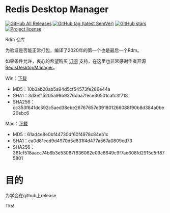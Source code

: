 # Redis Desktop Manager

[![GitHub All Releases](https://img.shields.io/github/downloads/kanyways/rdm/total?style=flat-square&logo=github)](https://github.com/kanyways/rdm/releases)
[![GitHub tag (latest SemVer)](https://img.shields.io/github/tag/kanyways/rdm?style=flat-square&logo=github)](https://github.com/kanyways/rdm/tags)
[![GitHub stars](https://img.shields.io/github/stars/kanyways/rdm?style=flat-square&logo=github)](https://github.com/kanyways/rdm/stargazers)
[![Project license](https://img.shields.io/github/license/kanyways/rdm?style=flat-square&logo=github)](https://github.com/kanyways/rdm/blob/master/LICENSE)

Rdm 仓库

为验证是否能正常打包，编译了2020年的第一个也是最后一个Rdm。

如果条件允许，衷心的希望购买 [订阅](https://redisdesktop.com/pricing) 支持，在这里也非常感谢作者开源 [RedisDesktopManager](https://github.com/uglide/RedisDesktopManager)。


Win：[下载](//github.com/kanyways/rdm/releases/download/2020.0/redis-desktop-manager-2020.0.0.exe)
- MD5：10b3ab20ab5a94d5cf54573fe286e44a
- SHA1：3d3ef15205a99b9376daa7fece30501cafc3f718
- SHA256：cc353f641dc592c5aed38ebe26767657e391801266088f90b8d384a0be20ebc6

Mac：[下载](//github.com/kanyways/rdm/releases/download/2020.0/redis-desktop-manager-2020.0.0.dmg)
- MD5：61ad4e8e0bf44730df60f4978c84eb1c
- SHA1：ca0d81ecd9d4970d5d831f4d477a567a0809ed73
- SHA256：361cf518aacc74b6b3e53087f636062e09c8649c9f7ae608fd2915d5ff875801

# 目的

为学会在github上release

Tks!
